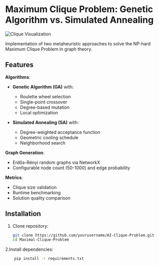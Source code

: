 # Maximum Clique Problem: Genetic Algorithm vs. Simulated Annealing

![Clique Visualization](docs/clique_visualization.png)

Implementation of two metaheuristic approaches to solve the NP-hard Maximum Clique Problem in graph theory.

##  Features

**Algorithms**:
- **Genetic Algorithm (GA)** with:
  - Roulette wheel selection
  - Single-point crossover
  - Degree-based mutation
  - Local optimization

- **Simulated Annealing (SA)** with:
  - Degree-weighted acceptance function
  - Geometric cooling schedule
  - Neighborhood search

**Graph Generation**:
- Erdős–Rényi random graphs via NetworkX
- Configurable node count (50-1000) and edge probability

**Metrics**:
- Clique size validation
- Runtime benchmarking
- Solution quality comparison

##  Installation

1. Clone repository:
   ```bash
   git clone https://github.com/yourusername/AI-Clique-Problem.git
   cd Maximal-Clique-Problem
2.Install dependencies:

```bash
    pip install -r requirements.txt
